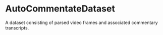 # AutoCommentateDataset
A dataset consisting of parsed video frames and associated commentary transcripts.
